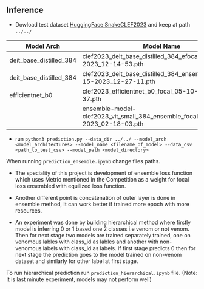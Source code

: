 ## Inference

* Dowload test dataset [HuggingFace SnakeCLEF2023](https://huggingface.co/spaces/competitions/SnakeCLEF2023) and keep at path `../../`

| Model Arch              | Model Name                                                                  | Prediction File           |
| ----------------------- | ----------------------------------------------------------------------------| ------------------------- |
| deit_base_distilled_384 | clef2023_deit_base_distilled_384_efocal_05-12-2023_12-14-53.pth             | prediction.py /ipynb       |
| deit_base_distilled_384 | clef2023_deit_base_distilled_384_ensemble_focal_05-15-2023_12-27-11.pth     | prediction.py /ipynb       |
| efficientnet_b0         | clef2023_efficientnet_b0_focal_05-10-2023_02-33-37.pth                      | prediction.py /ipynb       |
|                         | ensemble-model-clef2023_vit_small_384_ensemble_focal_05-14-2023_02-18-03.pth| prediction_ensemble.ipynb |




* run `python3 prediction.py --data_dir ../../ --model_arch <model_architectures> --model_name <filename_of_model> --data_csv <path_to_test_csv> --model_path <model_directory>` 

When running `prediction_ensemble.ipynb` change files paths. 

* The speciality of this project is development of ensemble loss function which uses Metric mentioned in the Competition as a weight for 
focal loss ensembled with equilized loss function. 

* Another different point is concatenation of outer layer is done in ensemble method, It can work better if trained more epoch with more 
resources.

* An experiment was done by building hierarchical method where firstly model is inferring 0 or 1 based one 2 classes i.e venom or not venom.
Then for next stage two models are trained separately trained, one on venomous lables with class_id as lables and another with non-venomous
labels with class_id as labels. If first stage predicts 0 then for next stage the prediction goes to the model trained on non-venom dataset
 and similarly for other label at first stage.
 
 To run hierarchical prediction run `prediction_hierarchical.ipynb` file. (Note: It is last minute experiment, models may not perform well)
